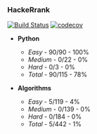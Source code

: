### HackeRrank

[![Build Status](https://travis-ci.com/Razor-87/hackerrank.svg?branch=master)](https://travis-ci.com/Razor-87/hackerrank)
[![codecov](https://codecov.io/gh/Razor-87/hackerrank/branch/master/graph/badge.svg)](https://codecov.io/gh/Razor-87/hackerrank)

- **Python** 
    - *Easy* - 90/90 - 100%
    - *Medium* - 0/22 - 0%
    - *Hard* - 0/3 - 0%
    - *Total* - 90/115 - 78%

- **Algorithms** 
    - *Easy* - 5/119 - 4%
    - *Medium* - 0/139 - 0%
    - *Hard* - 0/184 - 0%
    - *Total* - 5/442 - 1%
